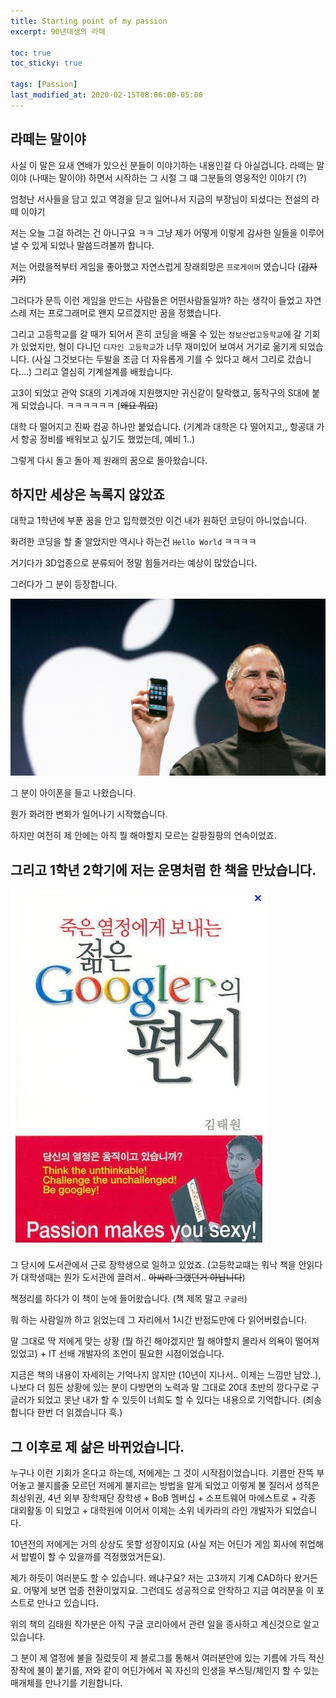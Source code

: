 ```yaml
---
title: Starting point of my passion
excerpt: 90년대생의 라떼

toc: true
toc_sticky: true

tags: [Passion]
last_modified_at: 2020-02-15T08:06:00-05:00
---
```


라떼는 말이야
-------

사실 이 말은 요새 연배가 있으신 분들이 이야기하는 내용인걸 다 아실겁니다. 라떼는 말이야 (나때는 말이야) 하면서 시작하는 그 시절 그 떄 그분들의 영웅적인 이야기 (?)

엄청난 서사들을 담고 있고 역경을 딛고 일어나서 지금의 부장님이 되셨다는 전설의 라떼 이야기

저는 오늘 그걸 하려는 건 아니구요 ㅋㅋ 그냥 제가 어떻게 이렇게 감사한 일들을 이루어 낼 수 있게 되었나 말씀드려볼까 합니다.

저는 어렸을적부터 게임을 좋아했고 자연스럽게 장래희망은 `프로게이머` 였습니다 (~~갑자기?~~)

그러다가 문득 이런 게임을 만드는 사람들은 어떤사람들일까? 하는 생각이 들었고 자연스레 저는 프로그래머로 왠지 모르겠지만 꿈을 정했습니다.

그리고 고등학교를 갈 때가 되어서 흔히 코딩을 배울 수 있는 `정보산업고등학교`에 갈 기회가 있었지만, 형이 다니던 `디자인 고등학교`가 너무 재미있어 보여서 거기로 옮기게 되었습니다. (사실 그것보다는 두발을 조금 더 자유롭게 기를 수 있다고 해서 그리로 갔습니다....) 그리고 열심히 기계설계를 배웠습니다.

고3이 되었고 관악 S대의 기계과에 지원했지만 귀신같이 탈락했고, 동작구의 S대에 붙게 되었습니다. ㅋㅋㅋㅋㅋㅋ (~~왜요 뭐요~~)

대학 다 떨어지고 진짜 컴공 하나만 붙었습니다. (기계과 대학은 다 떨어지고,, 항공대 가서 항공 정비를 배워보고 싶기도 했었는데, 예비 1..)

그렇게 다시 돌고 돌아 제 원래의 꿈으로 돌아왔습니다.

하지만 세상은 녹록지 않았죠
-------

대학교 1학년에 부푼 꿈을 안고 입학했것만 이건 내가 원하던 코딩이 아니었습니다.

화려한 코딩을 할 줄 알았지만 역시나 하는건 `Hello World` ㅋㅋㅋㅋ 

거기다가 3D업종으로 분류되어 정말 힘들거라는 예상이 많았습니다.

그러다가 그 분이 등장합니다.

![steve_jobs](../img/post/200215/jobs.jpg)

그 분이 아이폰을 들고 나왔습니다.

뭔가 화려한 변화가 일어나기 시작했습니다.

하지만 여전히 제 안에는 아직 뭘 해야할지 모르는 갈팡질팡의 연속이었죠.


그리고 1학년 2학기에 저는 운명처럼 한 책을 만났습니다.
-------

![passion_book](../img/post/200215/passion_book.jpeg)

그 당시에 도서관에서 근로 장학생으로 일하고 있었죠. (고등학교떄는 워낙 책을 안읽다가 대학생때는 뭔가 도서관에 끌려서.. ~~아싸라 그랬던거 아닙니다~~)

책정리를 하다가 이 책이 눈에 들어왔습니다. (책 제목 말고 `구글러`)

뭐 하는 사람일까 하고 읽었는데 그 자리에서 1시간 반정도만에 다 읽어버렸습니다.

말 그대로 딱 저에게 맞는 상황 (뭘 하긴 해야겠지만 뭘 해야할지 몰라서 의욕이 떨어져 있었고) + IT 선배 개발자의 조언이 필요한 시점이었습니다.

지금은 책의 내용이 자세히는 기억나지 않지만 (10년이 지나서.. 이제는 느낌만 남았..), 나보다 더 힘든 상황에 있는 분이 다방면의 노력과 말 그대로 20대 초반의 깡다구로 구글러가 되었고 못난 내가 할 수 있듯이 너희도 할 수 있다는 내용으로 기억합니다. (죄송합니다 한번 더 읽겠습니다 흑.)

그 이후로 제 삶은 바뀌었습니다.
-----

누구나 이런 기회가 온다고 하는데, 저에게는 그 것이 시작점이었습니다. 기름만 잔뜩 부어놓고 불지를줄 모르던 저에게 불지르는 방법을 알게 되었고 이렇게 불 질러서 성적은 최상위권, 4년 외부 장학재단 장학생 + BoB 멤버십 + 소프트웨어 마에스트로 + 각종 대외활동 이 되었고 + 대학원에 이어서 이제는 소위 네카라의 라인 개발자가 되었습니다.

10년전의 저에게는 거의 상상도 못할 성장이지요 (사실 저는 어딘가 게임 회사에 취업해서 밥벌이 할 수 있을까를 걱정했었거든요).

제가 하듯이 여러분도 할 수 있습니다. 왜냐구요? 저는 고3까지 기계 CAD하다 왔거든요. 어떻게 보면 업종 전환이었지요. 그런데도 성공적으로 안착하고 지금 여러분을 이 포스트로 만나고 있습니다.

위의 책의 김태원 작가분은 아직 구글 코리아에서 관련 일을 종사하고 계신것으로 알고 있습니다.

그 분이 제 열정에 불을 질렀듯이 제 블로그를 통해서 여러분안에 있는 기름에 가득 적신 장작에 불이 붙기를, 저와 같이 어딘가에서 꼭 자신의 인생을 부스팅/체인지 할 수 있는 매개체를 만나기를 기원합니다.

